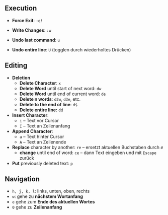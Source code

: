 ## Execution

- **Force Exit**: `:q!`
- **Write Changes**: `:w`

- **Undo last command**: `u`
- **Undo entire line**: `U` (togglen durch wiederholtes Drücken)

## Editing

- **Deletion**
	- **Delete Character**: `x`
	- **Delete Word** until start of next word: `dw`
	- **Delete Word** until end of current word: `de`
	- **Delete n words**: `d2w`, `d3e`, etc.
	- **Delete to the end of line**: `d$`
	- **Delete entire line:** `dd`
- **Insert Character**:
	- `i` – Text vor Cursor
	- `I` – Text an Zeilenanfang
- **Append Character**: 
	- `a` – Text hinter Cursor
	- `A` – Text an Zeilenende
- **Replace** character by another: `re` – ersetzt aktuellen Buchstaben durch *e*
	- **change** until end of word: `ce` – dann Text eingeben und mit `Escape` zurück
- **Put** previously deleted text: `p`

## Navigation
- `h, j, k, l`: links, unten, oben, rechts
- `w`: gehe zu **nächstem Wortanfang**
- `e` gehe zum **Ende des aktuellen Wortes**
- `0` gehe zu **Zeilenanfang**